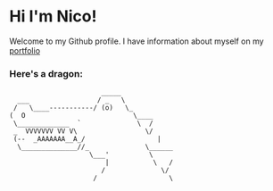 # Hi I'm Nico!

Welcome to my Github profile. I have information about myself on my [portfolio](kilpikonnankerma.github.io/website)

### Here's a dragon:

```
                       _____
  ___                 / _   \
 /   \____-----------/ (o)   \_
(  O                           \____
 \_____________  `              \  /
 _  VVVVVVV VV V\                 \/
 (--  _AAAAAAA__A_/                  |
  \______________//_              \______
                    \___'          \     
                        |           \   /
                       /              \/
                     /                  \

```

<!--
**KilpikonnanKerma/kilpikonnankerma** is a ✨ _special_ ✨ repository because its `README.md` (this file) appears on your GitHub profile.

Here are some ideas to get you started:

- 🔭 I’m currently working on ...
- 🌱 I’m currently learning ...
- 👯 I’m looking to collaborate on ...
- 🤔 I’m looking for help with ...
- 💬 Ask me about ...
- 📫 How to reach me: ...
- 😄 Pronouns: ...
- ⚡ Fun fact: ...
-->
